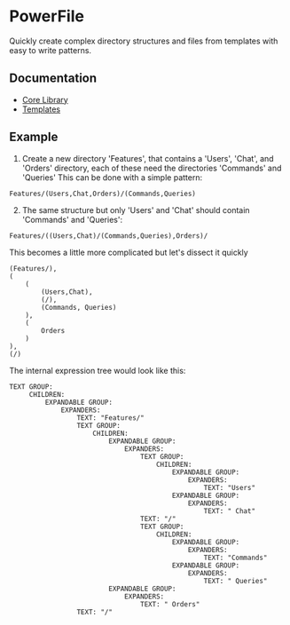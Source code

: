 # PowerFile
Quickly create complex directory structures and files from templates with easy to write patterns.

## Documentation
- [Core Library](src/PowerFile.Core/README.md)
- [Templates](src/PowerFile.Core.Templating/README.md)

## Example
1. Create a new directory 'Features', that contains a 'Users', 'Chat', and 'Orders' directory, each of these need the directories 'Commands' and 'Queries'
This can be done with a simple pattern:
```
Features/(Users,Chat,Orders)/(Commands,Queries)
```
2. The same structure but only 'Users' and 'Chat' should contain 'Commands' and 'Queries':
```
Features/((Users,Chat)/(Commands,Queries),Orders)/
```
This becomes a little more complicated but let's dissect it quickly
```
(Features/),
(
    (
        (Users,Chat),
        (/),
        (Commands, Queries)
    ),
    (
        Orders
    )
),
(/)
```
The internal expression tree would look like this:
```
TEXT GROUP:
     CHILDREN:
         EXPANDABLE GROUP:
             EXPANDERS:
                 TEXT: "Features/"
                 TEXT GROUP:
                     CHILDREN:
                         EXPANDABLE GROUP:
                             EXPANDERS:
                                 TEXT GROUP:
                                     CHILDREN:
                                         EXPANDABLE GROUP:
                                             EXPANDERS:
                                                 TEXT: "Users"
                                         EXPANDABLE GROUP:
                                             EXPANDERS:
                                                 TEXT: " Chat"
                                 TEXT: "/"
                                 TEXT GROUP:
                                     CHILDREN:
                                         EXPANDABLE GROUP:
                                             EXPANDERS:
                                                 TEXT: "Commands"
                                         EXPANDABLE GROUP:
                                             EXPANDERS:
                                                 TEXT: " Queries"
                         EXPANDABLE GROUP:
                             EXPANDERS:
                                 TEXT: " Orders"
                 TEXT: "/"

```